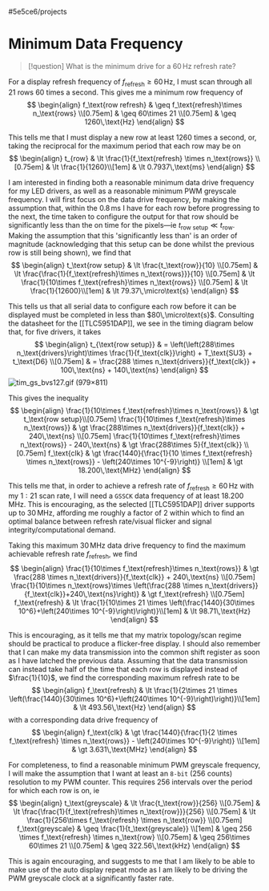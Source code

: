 #5e5ce6/projects 

# Minimum Data Frequency

> [!question]
> What is the minimum drive for a $60\,\text{Hz}$ refresh rate?

For a display refresh frequency of $f_{\text{refresh}} \geq 60\,\text{Hz}$, I must scan through all $21$ rows $60$ times a second. This gives me a minimum row frequency of
$$
\begin{align}
f_\text{row refresh} & \geq f_\text{refresh}\times n_\text{rows} \\[0.75em]
& \geq 60\times 21 \\[0.75em]
& \geq 1260\,\text{Hz}
\end{align}
$$

This tells me that I must display a new row at least $1260$ times a second, or, taking the reciprocal for the maximum period that each row may be on
$$
\begin{align}
t_{row} & \lt \frac{1}{f_\text{refresh} \times n_\text{rows}} \\[0.75em]
& \lt \frac{1}{1260}\\[1em]
& \lt 0.7937\,\text{ms}
\end{align}
$$

I am interested in finding both a reasonable minimum data drive frequency for my LED drivers, as well as a reasonable minimum PWM greyscale frequency. I will first focus on the data drive frequency, by making the assumption that, within the $0.8\,\text{ms}$ I have for each row before progressing to the next, the time taken to configure the output for that row should be significantly less than the on time for the pixels—ie $t_\text{row setup} \ll t_\text{row}$. Making the assumption that this 'significantly less than' is an order of magnitude (acknowledging that this setup can be done whilst the previous row is still being shown), we find that
$$
\begin{align}
t_\text{row setup} & \lt \frac{t_\text{row}}{10} \\[0.75em]
& \lt \frac{\frac{1}{f_\text{refresh}\times n_\text{rows}}}{10} \\[0.75em]
& \lt \frac{1}{10\times f_\text{refresh}\times n_\text{rows}} \\[0.75em]
& \lt \frac{1}{12600}\\[1em]
& \lt 79.37\,\micro\text{s}
\end{align}
$$

This tells us that all serial data to configure each row before it can be displayed must be completed in less than $80\,\micro\text{s}$. Consulting the datasheet for the [[TLC5951DAP]], we see in the timing diagram below that, for five drivers, it takes
$$
\begin{align}
t_{\text{row setup}} & = \left(\left(288\times n_\text{drivers}\right)\times \frac{1}{f_\text{clk}}\right) + T_\text{SU3} + t_\text{D6} \\[0.75em]
& = \frac{288 \times n_\text{drivers}}{f_\text{clk}} + 100\,\text{ns} + 140\,\text{ns}
\end{align}
$$
![tim_gs_bvs127.gif (979×811)](https://www.ti.com/ods/images/SBVS127E/tim_gs_bvs127.gif)

This gives the inequality
$$
\begin{align}
\frac{1}{10\times f_\text{refresh}\times n_\text{rows}} & \gt t_\text{row setup}\\[0.75em]
\frac{1}{10\times f_\text{refresh}\times n_\text{rows}} & \gt \frac{288\times n_\text{drivers}}{f_\text{clk}} + 240\,\text{ns} \\[0.75em]
\frac{1}{10\times f_\text{refresh}\times n_\text{rows}} - 240\,\text{ns} & \gt \frac{288\times 5}{f_\text{clk}} \\[0.75em]
f_\text{clk} & \gt \frac{1440}{\frac{1}{10 \times f_\text{refresh} \times n_\text{rows}} - \left(240\times 10^{-9}\right)} \\[1em]
& \gt 18.200\,\text{MHz}
\end{align}
$$

This tells me that, in order to achieve a refresh rate of $f_\text{refresh} \geq 60\,\text{Hz}$ with my $1:21$ scan rate, I will need a `GSSCK` data frequency of at least $18.200\,\text{MHz}$. This is encouraging, as the selected [[TLC5951DAP]] driver supports up to $30\,\text{MHz}$, affording me roughly a factor of $2$ within which to find an optimal balance between refresh rate/visual flicker and signal integrity/computational demand.

Taking this maximum $30\,\text{MHz}$ data drive frequency to find the maximum achievable refresh rate $f_\text{refresh}$, we find
$$
\begin{align}
\frac{1}{10\times f_\text{refresh}\times n_\text{rows}} & \gt \frac{288 \times n_\text{drivers}}{f_\text{clk}} + 240\,\text{ns} \\[0.75em]
\frac{1}{10\times n_\text{rows}\times \left(\frac{288 \times n_\text{drivers}}{f_\text{clk}}+240\,\text{ns}\right)} & \gt f_\text{refresh} \\[0.75em]
f_\text{refresh} & \lt \frac{1}{10\times 21 \times \left(\frac{1440}{30\times 10^6}+\left(240\times 10^{-9}\right)\right)}\\[1em]
& \lt 98.71\,\text{Hz}
\end{align}
$$

This is encouraging, as it tells me that my matrix topology/scan regime should be practical to produce a flicker-free display. I should also remember that I can make my data transmission into the common shift register as soon as I have latched the previous data. Assuming that the data transmission can instead take half of the time that each row is displayed instead of $\frac{1}{10}$, we find the corresponding maximum refresh rate to be
$$
\begin{align}
f_\text{refresh} & \lt \frac{1}{2\times 21 \times \left(\frac{1440}{30\times 10^6}+\left(240\times 10^{-9}\right)\right)}\\[1em]
& \lt 493.56\,\text{Hz}
\end{align}
$$
with a corresponding data drive frequency of
$$
\begin{align}
f_\text{clk} & \gt \frac{1440}{\frac{1}{2 \times f_\text{refresh} \times n_\text{rows}} - \left(240\times 10^{-9}\right)} \\[1em]
& \gt 3.631\,\text{MHz}
\end{align}
$$

For completeness, to find a reasonable minimum PWM greyscale frequency, I will make the assumption that I want at least an `8-bit` ($256$ counts) resolution to my PWM counter. This requires $256$ intervals over the period for which each row is on, ie
$$
\begin{align}
t_\text{greyscale} & \lt \frac{t_\text{row}}{256} \\[0.75em]
& \lt \frac{\frac{1}{f_\text{refresh}\times n_\text{row}}}{256} \\[0.75em]
& \lt \frac{1}{256\times f_\text{refresh} \times n_\text{row}} \\[0.75em]
f_\text{greyscale} & \geq \frac{1}{t_\text{greyscale}} \\[1em]
& \geq 256 \times f_\text{refresh} \times n_\text{row} \\[0.75em]
& \geq 256\times 60\times 21 \\[0.75em]
& \geq 322.56\,\text{kHz}
\end{align}
$$

This is again encouraging, and suggests to me that I am likely to be able to make use of the auto display repeat mode as I am likely to be driving the PWM greyscale clock at a significantly faster rate.